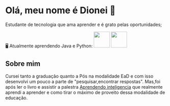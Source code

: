 # Olá, meu nome é Dionei 👋
  Estudante de tecnologia que ama aprender e é grato pelas oportunidades;
 
  🖥️ Atualmente aprendendo Java e Python: <img width='50' heigth='50' src="https://cdn.jsdelivr.net/gh/devicons/devicon/icons/java/java-original.svg" /> <img width='50' heigth='50' src="https://cdn.jsdelivr.net/gh/devicons/devicon/icons/python/python-original.svg" />
 
 ## Sobre mim
Cursei tanto a graduação quanto a Pós na modalidade EaD e com isso desenvolvi um pouco a parte de "pesquisar,encontrar respostas".
 Mas,foi após ler o livro e assistir a palestra [Aprendendo inteligencia](https://www.youtube.com/watch?v=RlSCoYwnxr4) que realmente aprendi a aprender e como tirar o máximo  de proveito dessa modalidade de educação.
 

            
          
           
          
          
          

